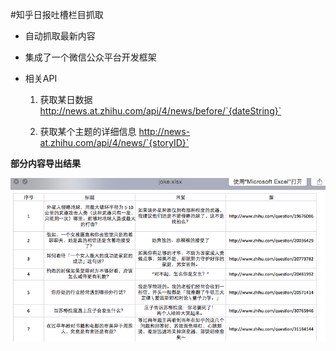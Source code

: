 #知乎日报吐槽栏目抓取

* 自动抓取最新内容
* 集成了一个微信公众平台开发框架
* 相关API


	 1. 获取某日数据
		http://news.at.zhihu.com/api/4/news/before/`{dateString}`

	 2. 获取某个主题的详细信息
		http://news-at.zhihu.com/api/4/news/`{storyID}`

**部分内容导出结果**

![joke](doc/tucao_db/pic.png)
